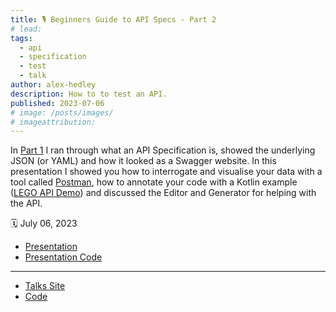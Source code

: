 ```yaml
---
title: 🎙️ Beginners Guide to API Specs - Part 2
# lead:
tags:
  - api
  - specification
  - test
  - talk
author: alex-hedley
description: How to to test an API.
published: 2023-07-06
# image: /posts/images/
# imageattribution:
---
```


<!-- Beginners Guide to API Specs - Part 2 -->

In [Part 1](talk-beginners-guide-to-api-specs) I ran through what an API Specification is, showed the underlying JSON (or YAML) and how it looked as a Swagger website.
In this presentation I showed you how to interrogate and visualise your data with a tool called [Postman](https://www.postman.com/), how to annotate your code with a Kotlin example ([LEGO API Demo](https://github.com/alex-hedley/demo-lego-api)) and discussed the Editor and Generator for helping with the API.

🗓️ July 06, 2023

<!-- 📼  -->

- [Presentation](https://alex-hedley.github.io/talk-beginners-guide-to-api-specs/#/part-2)
- [Presentation Code](https://github.com/alex-hedley/talk-beginners-guide-to-api-specs)

---

- [Talks Site](https://alex-hedley.github.io/talks/)
- [Code](https://github.com/alex-hedley/talks)

